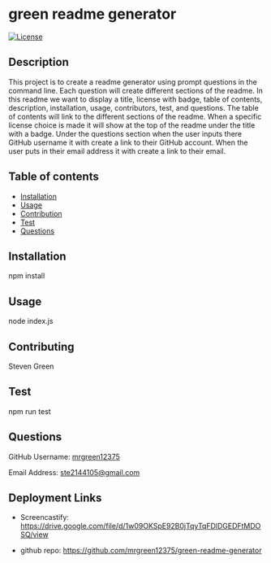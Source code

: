 
# green readme generator
[![License](https://img.shields.io/badge/License-Apache_2.0-blue.svg)](https://opensource.org/licenses/Apache-2.0)
## Description
This project is to create a readme generator using prompt questions in the command line. Each question will create different sections of the readme. In this readme we want to display a title, license with badge, table of contents, description, installation, usage, contributors, test, and questions. The table of contents will link to the different sections of the readme. When a specific license choice is made it will show at the top of the readme under the title with a badge. Under the questions section when the user inputs there GitHub username it with create a link to their GitHub account. When the user puts in their email address it with create a link to their email.
## Table of contents
- [Installation](#Installation)
- [Usage](#Usage)
- [Contribution](#Contributing)
- [Test](#Test)
- [Questions](#Questions)
## Installation
npm install
## Usage
node index.js
## Contributing
Steven Green
## Test
npm run test
## Questions
GitHub Username: [mrgreen12375](https://github.com/mrgreen12375)

Email Address: [ste2144105@gmail.com](ste2144105@gmail.com)
## Deployment Links
- Screencastify: https://drive.google.com/file/d/1w09OKSpE92B0jTqyTqFDlDGEDFtMDOSQ/view

- github repo: https://github.com/mrgreen12375/green-readme-generator